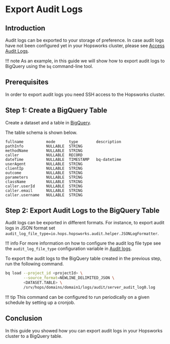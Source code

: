 # Export Audit Logs

## Introduction

Audit logs can be exported to your storage of preference. In case audit logs have not been configured yet in your Hopsworks cluster, please see [Access Audit Logs](../audit/audit-logs.md).

!!! note 
        As an example, in this guide we will show how to export audit logs to BigQuery using the ```bq``` command-line tool.

## Prerequisites

In order to export audit logs you need SSH access to the Hopsworks cluster.

## Step 1: Create a BigQuery Table

Create a dataset and a table in [BigQuery](https://cloud.google.com/bigquery/docs/datasets#console).

The table schema is shown below.

```
fullname	      mode	    type	    description
pathInfo	      NULLABLE	STRING	
methodName	      NULLABLE	STRING	
caller	          NULLABLE	RECORD	
dateTime	      NULLABLE	TIMESTAMP	bq-datetime
userAgent	      NULLABLE	STRING	
clientIp	      NULLABLE	STRING	
outcome	          NULLABLE	STRING	
parameters	      NULLABLE	STRING	
className	      NULLABLE	STRING	
caller.userId	  NULLABLE	STRING	
caller.email	  NULLABLE	STRING	
caller.username	  NULLABLE	STRING
```

## Step 2: Export Audit Logs to the BigQuery Table

Audit logs can be exported in different formats. For instance, to export audit logs in JSON format set ```audit_log_file_type=io.hops.hopsworks.audit.helper.JSONLogFormatter```.

!!! info
        For more information on how to configure the audit log file type see the ```audit_log_file_type``` configuration variable in [Audit logs](../audit/audit-logs.md#step-1-configure-audit-logs).

To export the audit logs to the BigQuery table created in the previous step, run the following command.

```sh
bq load --project_id <projectId> \
        --source_format=NEWLINE_DELIMITED_JSON \
        <DATASET.TABLE> \
        /srv/hops/domains/domain1/logs/audit/server_audit_log0.log
```

!!! tip
        This command can be configured to run periodically on a given schedule by setting up a cronjob.

## Conclusion

In this guide you showed how you can export audit logs in your Hopsworks cluster to a BigQuery table.